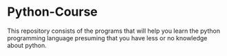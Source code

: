 # Python-Course

This repository consists of the programs that will help you learn the python programming language presuming that you have less or no knowledge about python. 

